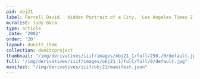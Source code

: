 ```yaml
---
pid: obj21
label: Ferrell David.  Hidden Portrait of a City.  Los Angeles Times 21 Feb. 2002.
muralist: Judy Baca
type: article
_date: '2002'
order: '20'
layout: dunitz_item
collection: dunitzproject
thumbnail: "/img/derivatives/iiif/images/obj21_1/full/250,/0/default.jpg"
full: "/img/derivatives/iiif/images/obj21_1/full/full/0/default.jpg"
manifest: "/img/derivatives/iiif/obj21/manifest.json"
---
```

